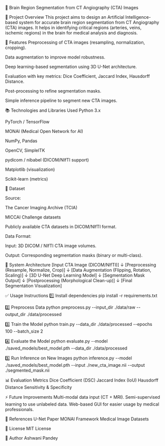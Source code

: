 🧠 Brain Region Segmentation from CT Angiography (CTA) Images

🎯 Project Overview
This project aims to design an Artificial Intelligence-based system for accurate brain region segmentation from CT Angiography (CTA) images. It helps in identifying critical regions (arteries, veins, ischemic regions) in the brain for medical analysis and diagnosis.

🚀 Features
Preprocessing of CTA images (resampling, normalization, cropping).

Data augmentation to improve model robustness.

Deep learning-based segmentation using 3D U-Net architecture.

Evaluation with key metrics: Dice Coefficient, Jaccard Index, Hausdorff Distance.

Post-processing to refine segmentation masks.

Simple inference pipeline to segment new CTA images.

📚 Technologies and Libraries Used
Python 3.x

PyTorch / TensorFlow

MONAI (Medical Open Network for AI)

NumPy, Pandas

OpenCV, SimpleITK

pydicom / nibabel (DICOM/NIfTI support)

Matplotlib (visualization)

Scikit-learn (metrics)

📁 Dataset

Source:

The Cancer Imaging Archive (TCIA)

MICCAI Challenge datasets

Publicly available CTA datasets in DICOM/NIfTI format.

Data Format:

Input: 3D DICOM / NIfTI CTA image volumes.

Output: Corresponding segmentation masks (binary or multi-class).

🧱 System Architecture
[Input CTA Image (DICOM/NIfTI)]
↓
[Preprocessing (Resample, Normalize, Crop)]
↓
[Data Augmentation (Flipping, Rotation, Scaling)]
↓
[3D U-Net Deep Learning Model]
↓
[Segmentation Mask Output]
↓
[Postprocessing (Morphological Clean-up)]
↓
[Final Segmentation Visualization]

✅ Usage Instructions
1️⃣ Install dependencies
pip install -r requirements.txt

2️⃣ Preprocess Data
python preprocess.py --input_dir ./data/raw --output_dir ./data/processed

3️⃣ Train the Model
python train.py --data_dir ./data/processed --epochs 100 --batch_size 2

4️⃣ Evaluate the Model
python evaluate.py --model ./saved_models/best_model.pth --data_dir ./data/processed

5️⃣ Run Inference on New Images
python inference.py --model ./saved_models/best_model.pth --input ./new_cta_image.nii --output ./segmented_mask.nii

📊 Evaluation Metrics
Dice Coefficient (DSC)
Jaccard Index (IoU)
Hausdorff Distance
Sensitivity & Specificity

⚡ Future Improvements
Multi-modal data input (CT + MRI).
Semi-supervised learning to use unlabeled data.
Web-based GUI for easier usage by medical professionals.

📖 References
U-Net Paper
MONAI Framework
Medical Image Datasets

📝 License
MIT License

👤 Author
Ashwani Pandey

